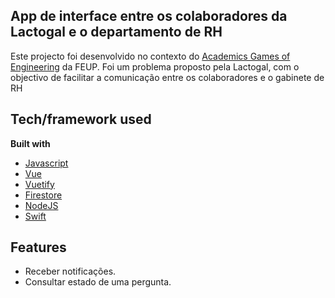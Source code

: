 ## App de interface entre os colaboradores da Lactogal e o departamento de RH
Este projecto foi desenvolvido no contexto do [Academics Games of Engineering](https://www.facebook.com/events/139449506737613/)
da FEUP. Foi um problema proposto pela Lactogal, com o objectivo de facilitar a comunicação entre os colaboradores e o gabinete de RH

## Tech/framework used

<b>Built with</b>
- [Javascript](https://www.javascript.com)
- [Vue](https://vuejs.org/)
- [Vuetify](https://vuetifyjs.com/en/)
- [Firestore](https://firebase.google.com/docs/firestore/)
- [NodeJS](https://nodejs.org/)
- [Swift](https://developer.apple.com/swift/)




## Features
- Receber notificações.
- Consultar estado de uma pergunta.


